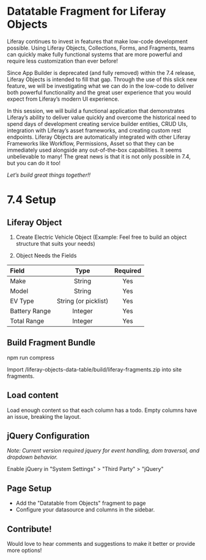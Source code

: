 # Datatable Fragment for Liferay Objects

Liferay continues to invest in features that make low-code development possible. Using Liferay Objects, Collections, Forms, and Fragments, teams can quickly make fully functional systems that are more powerful and require less customization than ever before!

Since App Builder is deprecated (and fully removed) within the 7.4 release, Liferay Objects is intended to fill that gap. Through the use of this slick new feature, we will be investigating what we can do in the low-code to deliver both powerful functionality and the great user experience that you would expect from Liferay’s modern UI experience.

In this session, we will build a functional application that demonstrates Liferay’s ability to deliver value quickly and overcome the historical need to spend days of development creating service builder entities, CRUD UIs, integration with Liferay’s asset frameworks, and creating custom rest endpoints. Liferay Objects are automatically integrated with other Liferay Frameworks like Workflow, Permissions, Asset so that they can be immediately used alongside any out-of-the-box capabilities. It seems unbelievable to many! The great news is that it is not only possible in 7.4, but you can do it too!

*Let’s build great things together!!*

# 7.4 Setup

## Liferay Object 

1. Create Electric Vehicle Object (Example: Feel free to build an object structure that suits your needs) 

2. Object Needs the Fields

| Field             | Type                 | Required  |
| :---              |      :----:          |  :----:   |
| Make		        | String               | Yes       |
| Model			    | String               | Yes       |
| EV Type	        | String (or picklist) | Yes       |
| Battery Range     | Integer              | Yes       |
| Total Range     	| Integer              | Yes       |

## Build Fragment Bundle

npm run compress

Import /liferay-objects-data-table/build/liferay-fragments.zip into site fragments.

## Load content

Load enough content so that each column has a todo. Empty columns have an issue, breaking the layout.

## jQuery Configuration

*Note: Current version required jquery for event handling, dom traversal, and dropdown behavior.*

Enable jQuery in "System Settings" > "Third Party" > "jQuery"

## Page Setup

* Add the "Datatable from Objects" fragment to page
* Configure your datasource and columns in the sidebar.


## Contribute! 

Would love to hear comments and suggestions to make it better or provide more options!
